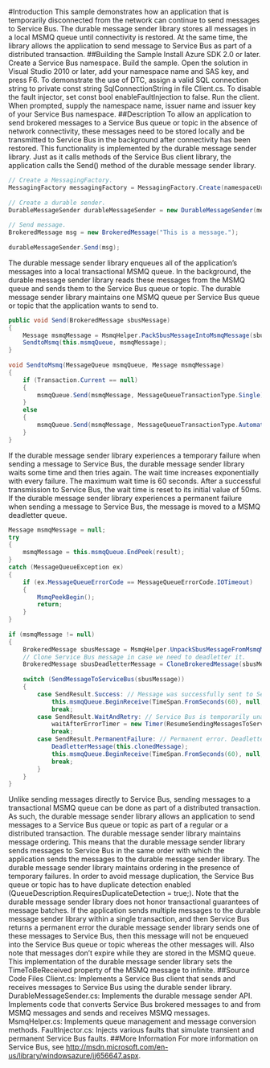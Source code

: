 #Introduction
This sample demonstrates how an application that is temporarily disconnected from the network can continue to send messages to Service Bus. The durable message sender library stores all messages in a local MSMQ queue until connectivity is restored. At the same time, the library allows the application to send message to Service Bus as part of a distributed transaction.
##Building the Sample
Install Azure SDK 2.0 or later.
Create a Service Bus namespace.
Build the sample. Open the solution in Visual Studio 2010 or later, add your namespace name and SAS key, and press F6.
To demonstrate the use of DTC, assign a valid SQL connection string to private const string SqlConnectionString in file Client.cs.
To disable the fault injector, set const bool enableFaultInjection to false.
Run the client. When prompted, supply the namespace name, issuer name and issuer key of your Service Bus namespace.
##Description
To allow an application to send brokered messages to a Service Bus queue or topic in the absence of network connectivity, these messages need to be stored locally and be transmitted to Service Bus in the background after connectivity has been restored. This functionality is implemented by the durable message sender library. Just as it calls methods of the Service Bus client library, the application calls the Send() method of the durable message sender library.
```C#
// Create a MessagingFactory. 
MessagingFactory messagingFactory = MessagingFactory.Create(namespaceUri, tokenProvider); 
 
// Create a durable sender. 
DurableMessageSender durableMessageSender = new DurableMessageSender(messagingFactory, SbusQueueName); 
 
// Send message. 
BrokeredMessage msg = new BrokeredMessage("This is a message."); 
 
durableMessageSender.Send(msg);
 ```
 
The durable message sender library enqueues all of the application’s messages into a local transactional MSMQ queue. In the background, the durable message sender library reads these messages from the MSMQ queue and sends them to the Service Bus queue or topic. The durable message sender library maintains one MSMQ queue per Service Bus queue or topic that the application wants to send to.

```C#
public void Send(BrokeredMessage sbusMessage) 
{ 
    Message msmqMessage = MsmqHelper.PackSbusMessageIntoMsmqMessage(sbusMessage); 
    SendtoMsmq(this.msmqQueue, msmqMessage); 
} 
 
void SendtoMsmq(MessageQueue msmqQueue, Message msmqMessage) 
{ 
    if (Transaction.Current == null) 
    { 
        msmqQueue.Send(msmqMessage, MessageQueueTransactionType.Single); 
    } 
    else 
    { 
        msmqQueue.Send(msmqMessage, MessageQueueTransactionType.Automatic); 
    } 
} 
``` 
 

If the durable message sender library experiences a temporary failure when sending a message to Service Bus, the durable message sender library waits some time and then tries again. The wait time increases exponentially with every failure. The maximum wait time is 60 seconds. After a successful transmission to Service Bus, the wait time is reset to its initial value of 50ms.
If the durable message sender library experiences a permanent failure when sending a message to Service Bus, the message is moved to a MSMQ deadletter queue.

```C#
Message msmqMessage = null; 
try 
{ 
    msmqMessage = this.msmqQueue.EndPeek(result); 
} 
catch (MessageQueueException ex) 
{ 
    if (ex.MessageQueueErrorCode == MessageQueueErrorCode.IOTimeout) 
    { 
        MsmqPeekBegin(); 
        return; 
    } 
} 
 
if (msmqMessage != null) 
{ 
    BrokeredMessage sbusMessage = MsmqHelper.UnpackSbusMessageFromMsmqMessage(msmqMessage); 
    // Clone Service Bus message in case we need to deadletter it. 
    BrokeredMessage sbusDeadletterMessage = CloneBrokeredMessage(sbusMessage); 
 
    switch (SendMessageToServiceBus(sbusMessage)) 
    { 
        case SendResult.Success: // Message was successfully sent to Service Bus. Remove MSMQ message from MSMQ queue. 
            this.msmqQueue.BeginReceive(TimeSpan.FromSeconds(60), null, MsmqOnReceiveComplete); 
            break; 
        case SendResult.WaitAndRetry: // Service Bus is temporarily unavailable. Wait. 
            waitAfterErrorTimer = new Timer(ResumeSendingMessagesToServiceBus, null, timerWaitTimeInMilliseconds, Timeout.Infinite); 
            break; 
        case SendResult.PermanentFailure: // Permanent error. Deadletter MSMQ message. 
            DeadletterMessage(this.clonedMessage); 
            this.msmqQueue.BeginReceive(TimeSpan.FromSeconds(60), null, MsmqOnReceiveComplete); 
            break; 
        } 
    } 
}
``` 
  

Unlike sending messages directly to Service Bus, sending messages to a transactional MSMQ queue can be done as part of a distributed transaction. As such, the durable message sender library allows an application to send messages to a Service Bus queue or topic as part of a regular or a distributed transaction.
The durable message sender library maintains message ordering. This means that the durable message sender library sends messages to Service Bus in the same order with which the application sends the messages to the durable message sender library. The durable message sender library maintains ordering in the presence of temporary failures. In order to avoid message duplication, the Service Bus queue or topic has to have duplicate detection enabled (QueueDescription.RequiresDuplicateDetection = true;).
Note that the durable message sender library does not honor transactional guarantees of message batches. If the application sends multiple messages to the durable message sender library within a single transaction, and then Service Bus returns a permanent error the durable message sender library sends one of these messages to Service Bus, then this message will not be enqueued into the Service Bus queue or topic whereas the other messages will.
Also note that messages don’t expire while they are stored in the MSMQ queue. This implementation of the durable message sender library sets the TimeToBeReceived property of the MSMQ message to infinite.
##Source Code Files
Client.cs: Implements a Service Bus client that sends and receives messages to Service Bus using the durable sender library.
DurableMessageSender.cs: Implements the durable message sender API. Implements code that converts Service Bus brokered messages to and from MSMQ messages and sends and receives MSMQ messages.
MsmqHelper.cs: Implements queue management and message conversion methods.
FaultInjector.cs: Injects various faults that simulate transient and permanent Service Bus faults.
##More Information
For more information on Service Bus, see http://msdn.microsoft.com/en-us/library/windowsazure/jj656647.aspx.